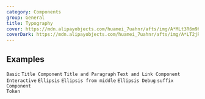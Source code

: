 ```yaml
---
category: Components
group: General
title: Typography
cover: https://mdn.alipayobjects.com/huamei_7uahnr/afts/img/A*MLt3R6m9huoAAAAAAAAAAAAADrJ8AQ/original
coverDark: https://mdn.alipayobjects.com/huamei_7uahnr/afts/img/A*LT2jR41Uj2EAAAAAAAAAAAAADrJ8AQ/original
---
```


## Examples

<!-- prettier-ignore -->
<code src="./demo/basic.tsx">Basic</code>
<code src="./demo/title.tsx">Title Component</code>
<code src="./demo/paragraph-debug.tsx" debug>Title and Paragraph</code>
<code src="./demo/text.tsx">Text and Link Component</code>
<code src="./demo/interactive.tsx">Interactive</code>
<code src="./demo/ellipsis.tsx">Ellipsis</code>
<code src="./demo/ellipsis-middle.tsx">Ellipsis from middle</code>
<code src="./demo/ellipsis-debug.tsx" debug>Ellipsis Debug</code>
<code src="./demo/suffix.tsx">suffix</code>
<code src="./demo/componentToken-debug.tsx" debug>Component Token</code>

